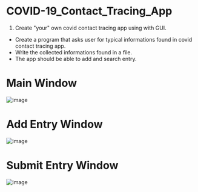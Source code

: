 # COVID-19_Contact_Tracing_App

1. Create "your" own covid contact tracing app using with GUI.
  - Create a program that asks user for typical informations found in covid contact tracing app.
  - Write the collected informations found in a file.
  - The app should be able to add and search entry.

# Main Window
![image](https://github.com/christian-dating12/COVID-19_Contact_Tracing_App/assets/129758910/88bed612-a064-48d3-b608-e49efd4aabd6)

# Add Entry Window
![image](https://github.com/christian-dating12/COVID-19_Contact_Tracing_App/assets/129758910/966fd0a0-4dbf-4128-bd9d-4e88beea6bbf)

# Submit Entry Window
![image](https://github.com/christian-dating12/COVID-19_Contact_Tracing_App/assets/129758910/e2cb34ff-453a-410e-b3da-7d9d149484e0)


